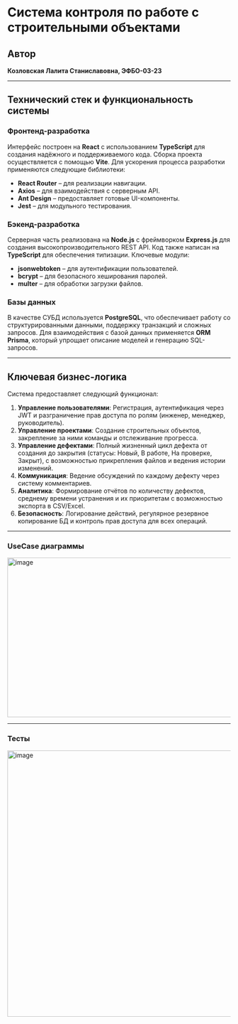 # Система контроля по работе с строительными объектами

## Автор
**Козловская Лалита Станиславовна, ЭФБО-03-23**

---

## Технический стек и функциональность системы

### Фронтенд-разработка
Интерфейс построен на **React** с использованием **TypeScript** для создания надёжного и поддерживаемого кода. Сборка проекта осуществляется с помощью **Vite**. Для ускорения процесса разработки применяются следующие библиотеки:
- **React Router** – для реализации навигации.
- **Axios** – для взаимодействия с серверным API.
- **Ant Design** – предоставляет готовые UI-компоненты.
- **Jest** – для модульного тестирования.

### Бэкенд-разработка
Серверная часть реализована на **Node.js** с фреймворком **Express.js** для создания высокопроизводительного REST API. Код также написан на **TypeScript** для обеспечения типизации. Ключевые модули:
- **jsonwebtoken** – для аутентификации пользователей.
- **bcrypt** – для безопасного хеширования паролей.
- **multer** – для обработки загрузки файлов.

### Базы данных
В качестве СУБД используется **PostgreSQL**, что обеспечивает работу со структурированными данными, поддержку транзакций и сложных запросов. Для взаимодействия с базой данных применяется **ORM Prisma**, который упрощает описание моделей и генерацию SQL-запросов.

---

## Ключевая бизнес-логика
Система предоставляет следующий функционал:
1. **Управление пользователями**: Регистрация, аутентификация через JWT и разграничение прав доступа по ролям (инженер, менеджер, руководитель).
2. **Управление проектами**: Создание строительных объектов, закрепление за ними команды и отслеживание прогресса.
3. **Управление дефектами**: Полный жизненный цикл дефекта от создания до закрытия (статусы: Новый, В работе, На проверке, Закрыт), с возможностью прикрепления файлов и ведения истории изменений.
4. **Коммуникация**: Ведение обсуждений по каждому дефекту через систему комментариев.
5. **Аналитика**: Формирование отчётов по количеству дефектов, среднему времени устранения и их приоритетам с возможностью экспорта в CSV/Excel.
6. **Безопасность**: Логирование действий, регулярное резервное копирование БД и контроль прав доступа для всех операций.

---
### UseCase диаграммы
<img width="688" height="359" alt="image" src="https://github.com/user-attachments/assets/3d275f5b-d7d1-4239-9fff-d0baa5cd1962" />


---

### Тесты
<img width="539" height="599" alt="image" src="https://github.com/user-attachments/assets/2e477e2e-7ec4-4bce-afe2-77cbe5035584" />

